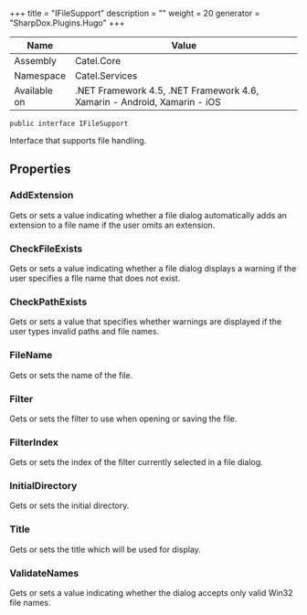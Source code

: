 

+++
title = "IFileSupport" 
description = ""
weight = 20
generator = "SharpDox.Plugins.Hugo"
+++

Name|Value
---|---
Assembly|Catel.Core
Namespace|Catel.Services
Available on|.NET Framework 4.5, .NET Framework 4.6, Xamarin - Android, Xamarin - iOS

```
public interface IFileSupport
```

Interface that supports file handling.

## Properties

### AddExtension

Gets or sets a value indicating whether a file dialog automatically adds an extension to a file name if the user omits an extension.

### CheckFileExists

Gets or sets a value indicating whether a file dialog displays a warning if the user specifies a file name that does not exist.

### CheckPathExists

Gets or sets a value that specifies whether warnings are displayed if the user types invalid paths and file names.

### FileName

Gets or sets the name of the file.

### Filter

Gets or sets the filter to use when opening or saving the file.

### FilterIndex

Gets or sets the index of the filter currently selected in a file dialog.

### InitialDirectory

Gets or sets the initial directory.

### Title

Gets or sets the title which will be used for display.

### ValidateNames

Gets or sets a value indicating whether the dialog accepts only valid Win32 file names.

